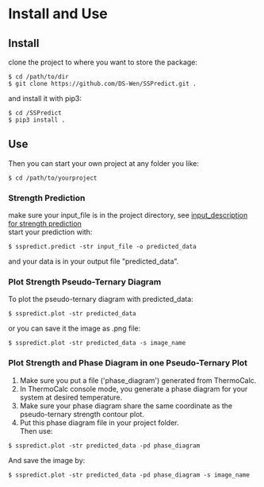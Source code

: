 # Install and Use
## Install
clone the project to where you want to store the package:  

```  
$ cd /path/to/dir
$ git clone https://github.com/DS-Wen/SSPredict.git .
```
and install it with pip3:  
```  
$ cd /SSPredict 
$ pip3 install .
```

## Use
Then you can start your own project at any folder you like:
```  
$ cd /path/to/yourproject
```
### Strength Prediction
make sure your input_file is in the project directory, see [input_description for strength prediction](/examples/input_guide.md)  
start your prediction with:  
```  
$ sspredict.predict -str input_file -o predicted_data
```
and your data is in your output file "predicted_data".
### Plot Strength Pseudo-Ternary Diagram
To plot the pseudo-ternary diagram with predicted_data:  
```  
$ sspredict.plot -str predicted_data 
```
or you can save it the image as .png file:  
```  
$ sspredict.plot -str predicted_data -s image_name
```
### Plot Strength and Phase Diagram in one Pseudo-Ternary Plot
1. Make sure you put a file ('phase_diagram') generated from ThermoCalc.  
2. In ThermoCalc console mode, you generate a phase diagram for your system at desired temperature.  
3. Make sure your phase diagram share the same coordinate as the pseudo-ternary strength contour plot.  
4. Put this phase diagram file in your project folder.   
Then use: 
```  
$ sspredict.plot -str predicted_data -pd phase_diagram 
```
And save the image by:
```  
$ sspredict.plot -str predicted_data -pd phase_diagram -s image_name
```
